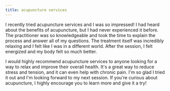 ```yaml
---
title: acupuncture services
---
```


I recently tried acupuncture services and I was so impressed! I had heard about the benefits of acupuncture, but I had never experienced it before. The practitioner was so knowledgeable and took the time to explain the process and answer all of my questions. The treatment itself was incredibly relaxing and I felt like I was in a different world. After the session, I felt energized and my body felt so much better.

I would highly recommend acupuncture services to anyone looking for a way to relax and improve their overall health. It's a great way to reduce stress and tension, and it can even help with chronic pain. I'm so glad I tried it out and I'm looking forward to my next session. If you're curious about acupuncture, I highly encourage you to learn more and give it a try!